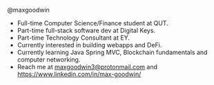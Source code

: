 @maxgoodwin
- Full-time Computer Science/Finance student at QUT.
- Part-time full-stack software dev at Digital Keys.
- Part-time Technology Consultant at EY.
- Currently interested in building webapps and DeFi.
- Currently learning Java Spring MVC, Blockchain fundamentals and computer networking.
- Reach me at maxgoodwin3@protonmail.com and https://www.linkedin.com/in/max-goodwin/
